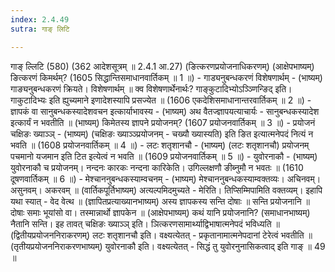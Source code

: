 ```yaml
---
index: 2.4.49
sutra: गाङ् लिटि

---
```

गाङ् ल्लिटि (580) (362 आदेशसूत्रम् ॥ 2.4.1 आ.27) (ङित्करणप्रयोजनाधिकरणम्) (आक्षेपभाष्यम्) ङित्करणं किमर्थम्? (1605 सिद्धान्तिसमाधानवार्तिकम् ॥ 1 ॥) - गाड्यनुबन्धकरणं विशेषणार्थम् - (भाष्यम्) गाङ्यनुबन्धकरणं क्रियते। विशेषणार्थम् ॥ क्व विशेषणार्थेनार्थः? गाङ्कुटादिभ्योऽञ्ञ्णिन्ङिद् इति। गाकुटादिभ्यः इति ह्युच्यमाने इणादेशस्यापि प्रसज्येत ॥ (1606 एकदेशिसमाधानान्तरवार्तिकम् ॥ 2 ॥) - ज्ञापकं वा सानुबन्धकस्यादेशवचन इत्कार्याभावस्य - (भाष्यम्) अथ वैतज्ज्ञापयत्याचार्यः  -  सानुबन्धकस्यादेश इत्कार्यं न भवतीति ॥ (भाष्यम्) किमेतस्य ज्ञापने प्रयोजनम्? (1607 प्रयोजनवार्तिकम् ॥ 3 ॥) - प्रयोजनं चक्षिङः ख्याञ्ञ् - (भाष्यम्) (चक्षिङः ख्याञ्ञ्प्रयोजनम्  -  चख्यौ ख्यास्यति) इति ङित इत्यात्मनेपदं नित्यं न भवति ॥ (1608 प्रयोजनवार्तिकम् ॥ 4 ॥) - लटः शतृशानचौ - (भाष्यम्) (लटः शतृशानचौ) प्रयोजनम् पचमानो यजमान इति टित इत्येत्वं न भवति ॥ (1609 प्रयोजनवार्तिकम् ॥ 5 ॥) - युवोरनाकौ - (भाष्यम्) युवोरनाकौ च प्रयोजनम्। नन्दनः कारकः नन्दना कारिकेति। उगिल्लक्षणौ ङीब्नुमौ न भवतः ॥ (1610 दूषणवार्तिकम् ॥ 6 ॥) - मेश्चाननुबन्धकस्याम्वचनम् - (भाष्यम्) मेश्चाननुबन्धकस्याम्वक्तव्यः। अचिनवम्। असुनवम्। अकरवम् ॥ (वार्तिकपूर्तिभाष्यम्) अत्यल्पमिदमुच्यते  -  मेरिति। तिप्सिम्मिपामिति वक्तव्यम्। इहापि यथा स्यात्  -  वेद वेत्थ ॥ (ज्ञापितप्रत्याख्यानभाष्यम्) अस्य ज्ञापकस्य सन्ति दोषाः ॥ सन्ति प्रयोजनानि ॥ दोषाः समाः भूयांसो वा। तस्मान्नार्थो ज्ञापकेन ॥ (आक्षेपभाष्यम्) कथं यानि प्रयोजनानि? (समाधानभाष्यम्) नैतानि सन्ति। इह तावत् चक्षिङः ख्याञ्ञ् इति। ञित्करणसामार्थ्याद्विभाषात्मनेपदं भविध्यति ॥ (द्वितीयप्रयोजननिराकरणम्) लटः शतृशानचौ इति। वक्ष्यत्येतत्  -  प्रकृतानामात्मनेपदानां टेरेत्वं भवतीति ॥ (तृतीयप्रयोजननिराकरणभाष्यम्) युवोरनाकौ इति। वक्ष्यत्येतत्  -  सिद्धं तु युवोरनुनासिकत्वाद् इति गाङ् ॥ 49 ॥